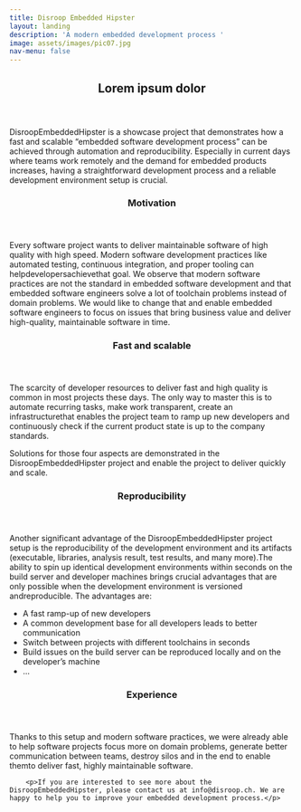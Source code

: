 ```yaml
---
title: Disroop Embedded Hipster
layout: landing
description: 'A modern embedded development process '
image: assets/images/pic07.jpg
nav-menu: false
---
```


<!-- Main -->
<div id="main">

<!-- One -->
<section id="one">
	<div class="inner">
		<header class="major">
			<h2>Lorem ipsum dolor</h2>
		</header>
	<p>DisroopEmbeddedHipster is a showcase project that demonstrates how a fast and scalable “embedded software development process” can be achieved through automation and reproducibility.
	Especially in current days where teams work remotely and the demand for embedded products increases, having a straightforward development process and a reliable development environment setup is crucial.
	</p>
</section>
<!-- One -->
<section id="two">
	<header class="major">
		<h3>Motivation</h3>
	</header>
	<p>Every software project wants to deliver maintainable software of high quality with high speed. Modern software development practices like automated testing, continuous integration, and proper tooling can helpdevelopersachievethat goal.
      We observe that modern software practices are not the standard in embedded software development and that embedded software engineers solve a lot of toolchain problems instead of domain problems. We would like to change that and enable embedded software engineers to focus on issues that bring business value and deliver high-quality, maintainable software in time.
    </p>
		<header class="major">
			<h3>Fast and scalable</h3>
		</header>
		<p>The scarcity of developer resources to deliver fast and high quality is common in most projects these days. The only way to master this is to automate recurring tasks, make work transparent, create an infrastructurethat enables the project team to ramp up new developers and continuously check if the current product state is up to the company standards.</p>
		<p>Solutions for those four aspects are demonstrated in the DisroopEmbeddedHipster project and enable the project to deliver quickly and scale.</p>
		<header class="major">
			<h3>Reproducibility</h3>
		</header>
		<p>Another significant advantage of the DisroopEmbeddedHipster project setup is the reproducibility of the development environment and its artifacts (executable, libraries, analysis result, test results, and many more).The ability to spin up identical development environments within seconds on the build server and developer machines brings crucial advantages that are only possible when the development environment is versioned andreproducible. The advantages are:</p>
        <ul>
            <li>A fast ramp-up of new developers</li>
            <li>A common development base for all developers leads to better communication</li>
            <li>Switch between projects with different toolchains in seconds</li>
            <li>Build issues on the build server can be reproduced locally and on the developer’s machine</li>
	    	<li>...</li>
	    </ul>
		<header class="major">
			<h3>Experience</h3>
		</header>
        <p>Thanks to this setup and modern software practices, we were already able to help software projects focus more on domain problems, generate better communication between teams, destroy silos and in the end to enable themto deliver fast, highly maintainable software.</p> 

        <p>If you are interested to see more about the DisroopEmbeddedHipster, please contact us at info@disroop.ch. We are happy to help you to improve your embedded development process.</p>
</section>
</div>